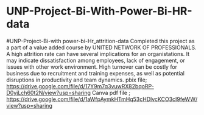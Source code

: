 # UNP-Project-Bi-With-Power-Bi-HR-data
#UNP-Project-Bi-with power-bi-Hr_attrition-data
Completed this project as a part of a value added course by UNITED NETWORK OF PROFESSIONALS. A high attrition rate can have several implications for an organistations. It may indicate dissatisfaction among employees, lack of engagement, or issues with other work environment. High turnover can be costly for business due to recruitment and training expenses, as well as potential disruptions in productivity and team dynamics.
pbix file; https://drive.google.com/file/d/17Y9m7q3vuwRX82bqoRP-D0yjLch60t2N/view?usp=sharing
Canva pdf file ; https://drive.google.com/file/d/1aWfpAymkHTmHq53cHDlvcKCO3cI9feWW/view?usp=sharing
